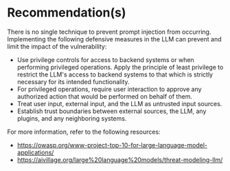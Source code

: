 # Recommendation(s)

There is no single technique to prevent prompt injection from occurring. Implementing the following defensive measures in the LLM can prevent and limit the impact of the vulnerability:

- Use privilege controls for access to backend systems or when performing privileged operations. Apply the principle of least privilege to restrict the LLM's access to backend systems to that which is strictly necessary for its intended functionality.
- For privileged operations, require user interaction to approve any authorized action that would be performed on behalf of them.
- Treat user input, external input, and the LLM as untrusted input sources.
- Establish trust boundaries between external sources, the LLM, any plugins, and any neighboring systems.

For more information, refer to the following resources:

- <https://owasp.org/www-project-top-10-for-large-language-model-applications/>
- <https://aivillage.org/large%20language%20models/threat-modeling-llm/>
